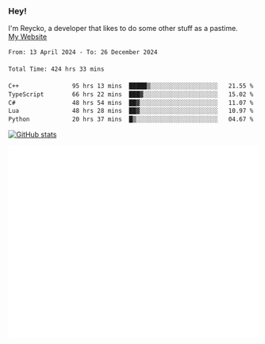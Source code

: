 ### Hey!
I'm Reycko, a developer that likes to do some other stuff as a pastime.  
[My Website](https://reycko.root.sx)

<!--START_SECTION:wakasection-->

```txt
From: 13 April 2024 - To: 26 December 2024

Total Time: 424 hrs 33 mins

C++               95 hrs 13 mins  █████▒░░░░░░░░░░░░░░░░░░░   21.55 %
TypeScript        66 hrs 22 mins  ███▓░░░░░░░░░░░░░░░░░░░░░   15.02 %
C#                48 hrs 54 mins  ██▓░░░░░░░░░░░░░░░░░░░░░░   11.07 %
Lua               48 hrs 28 mins  ██▓░░░░░░░░░░░░░░░░░░░░░░   10.97 %
Python            20 hrs 37 mins  █▒░░░░░░░░░░░░░░░░░░░░░░░   04.67 %
```

<!--END_SECTION:wakasection-->

[![GitHub stats](https://github-readme-stats.vercel.app/api?username=Reycko&show_icons=true&theme=dark&hide_title=true&count_private=true)](https://github.com/anuraghazra/github-readme-stats)

![Metrics](/github-metrics.svg)
